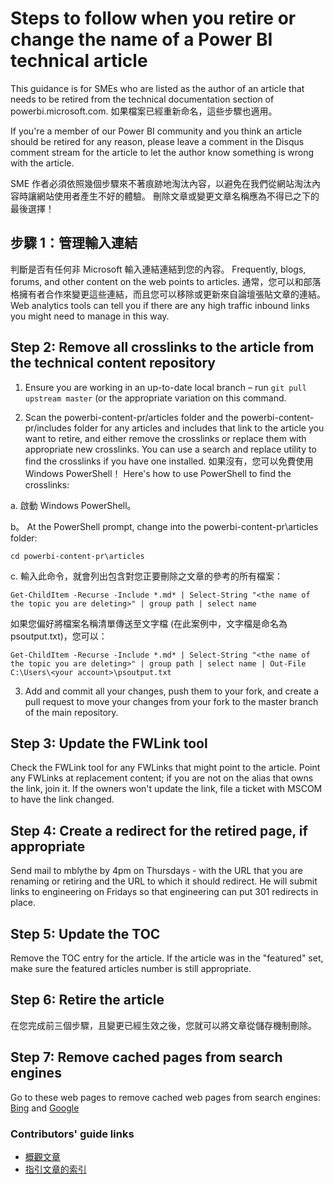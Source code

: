 <properties pageTitle="Git commands for staging an new or updated article" description="Steps for retiring and renaming articles." metaKeywords="" services="" solutions="" documentationCenter="" authors="mblythe" videoId="" scriptId="" manager="dongill" />

<tags ms.service="contributor-guide" ms.devlang="" ms.topic="article" ms.tgt_pltfrm="" ms.workload="" ms.date="09/09/2015" ms.author="mblythe" />

# Steps to follow when you retire or change the name of a Power BI technical article

This guidance is for SMEs who are listed as the author of an article that needs to be retired from the technical documentation section of powerbi.microsoft.com. 如果檔案已經重新命名，這些步驟也適用。

If you're a member of our Power BI community and you think an article should be retired for any reason, please leave a comment in the Disqus comment stream for the article to let the author know something is wrong with the article.

SME 作者必須依照幾個步驟來不著痕跡地淘汰內容，以避免在我們從網站淘汰內容時讓網站使用者產生不好的體驗。 刪除文章或變更文章名稱應為不得已之下的最後選擇！

## 步驟 1：管理輸入連結

判斷是否有任何非 Microsoft 輸入連結連結到您的內容。 Frequently, blogs, forums, and other content on the web points to articles. 通常，您可以和部落格擁有者合作來變更這些連結，而且您可以移除或更新來自論壇張貼文章的連結。 Web analytics tools can tell you if there are any high traffic inbound links you might need to manage in this way.

## Step 2: Remove all crosslinks to the article from the technical content repository

1. Ensure you are working in an up-to-date local branch – run <ph id="ph1">`git pull upstream master`</ph> (or the appropriate variation on this command.

2.  Scan the powerbi-content-pr/articles folder and the powerbi-content-pr/includes folder for any articles and includes that link to the article you want to retire, and either remove the crosslinks or replace them with appropriate new crosslinks. You can use a search and replace utility to find the crosslinks if you have one installed. 如果沒有，您可以免費使用 Windows PowerShell！ Here's how to use PowerShell to find the crosslinks:

 a. 啟動 Windows PowerShell。

 b。 At the PowerShell prompt, change into the powerbi-content-pr\articles folder:

 `cd powerbi-content-pr\articles`

 c. 輸入此命令，就會列出包含對您正要刪除之文章的參考的所有檔案：

 `Get-ChildItem -Recurse -Include *.md* | Select-String "<the name of the topic you are deleting>" | group path | select name`

  如果您偏好將檔案名稱清單傳送至文字檔 (在此案例中，文字檔是命名為 psoutput.txt)，您可以：

  `Get-ChildItem -Recurse -Include *.md* | Select-String "<the name of the topic you are deleting>" | group path | select name | Out-File C:\Users\<your account>\psoutput.txt`

3. Add and commit all your changes, push them to your fork, and create a pull request to move your changes from your fork to the master branch of the main repository.

## Step 3: Update the FWLink tool

Check the FWLink tool for any FWLinks that might point to the article. Point any FWLinks at replacement content; if you are not on the alias that owns the link, join it. If the owners won't update the link, file a ticket with MSCOM to have the link changed.

## Step 4: Create a redirect for the retired page, if appropriate

Send mail to mblythe by 4pm on Thursdays - with the URL that you are renaming or retiring and the URL to which it should redirect. He will submit links to engineering on Fridays so that engineering can put 301 redirects in place.

## Step 5: Update the TOC

Remove the TOC entry for the article. If the article was in the "featured" set, make sure the featured articles number is still appropriate.

## Step 6: Retire the article

在您完成前三個步驟，且變更已經生效之後，您就可以將文章從儲存機制刪除。

## Step 7: Remove cached pages from search engines

Go to these web pages to remove cached web pages from search engines: <bpt id="p1">[</bpt>Bing<ept id="p1">](https://www.bing.com/webmaster/tools/content-removal?rflid=1)</ept> and <bpt id="p2">[</bpt>Google<ept id="p2">](https://www.google.com/webmasters/tools/removals?pli=1)</ept>


### Contributors' guide links

- [概觀文章](./../README.md)
- [指引文章的索引](./contributor-guide-index.md)
